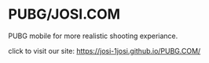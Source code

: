 # PUBG/JOSI.COM
PUBG mobile for more realistic shooting experiance.



click to visit our site:
https://josi-1josi.github.io/PUBG.COM/
